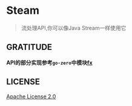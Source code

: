 # Steam

> 流处理API,你可以像Java Stream一样使用它

## GRATITUDE

**API的部分实现参考`go-zero`中模块[fx](https://github.com/tal-tech/go-zero/blob/master/core/fx/stream.go)**

## LICENSE

[Apache License 2.0](LICENSE)